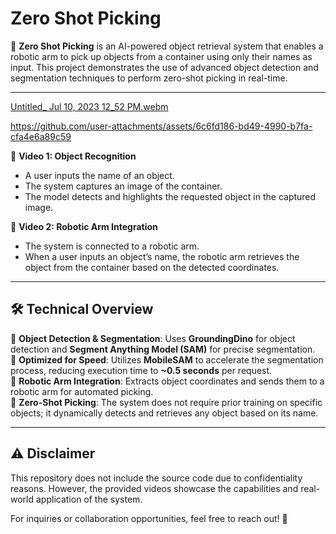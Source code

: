 # Zero Shot Picking  

🚀 **Zero Shot Picking** is an AI-powered object retrieval system that enables a robotic arm to pick up objects from a container using only their names as input. This project demonstrates the use of advanced object detection and segmentation techniques to perform zero-shot picking in real-time.  

---


[Untitled_ Jul 10, 2023 12_52 PM.webm](https://github.com/user-attachments/assets/2437f024-9bb1-45e4-a712-f08c8fdce7cb)


https://github.com/user-attachments/assets/6c6fd186-bd49-4990-b7fa-cfa4e6a89c59



🔹 **Video 1: Object Recognition**  
- A user inputs the name of an object.  
- The system captures an image of the container.  
- The model detects and highlights the requested object in the captured image.  

🔹 **Video 2: Robotic Arm Integration**  
- The system is connected to a robotic arm.  
- When a user inputs an object’s name, the robotic arm retrieves the object from the container based on the detected coordinates.  

---

## 🛠 **Technical Overview**  

🔹 **Object Detection & Segmentation**: Uses **GroundingDino** for object detection and **Segment Anything Model (SAM)** for precise segmentation.  
🔹 **Optimized for Speed**: Utilizes **MobileSAM** to accelerate the segmentation process, reducing execution time to **~0.5 seconds** per request.  
🔹 **Robotic Arm Integration**: Extracts object coordinates and sends them to a robotic arm for automated picking.  
🔹 **Zero-Shot Picking**: The system does not require prior training on specific objects; it dynamically detects and retrieves any object based on its name.  

---

## ⚠️ **Disclaimer**  
This repository does not include the source code due to confidentiality reasons. However, the provided videos showcase the capabilities and real-world application of the system.  

For inquiries or collaboration opportunities, feel free to reach out! 🚀  
